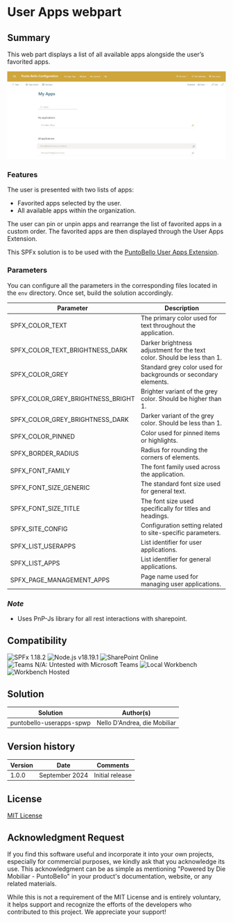 # User Apps webpart

## Summary
This web part displays a list of all available apps alongside the user’s favorited apps.

![User Apps Webpart](../assets/myapps-userapps-page.png)

### Features
The user is presented with two lists of apps:

- Favorited apps selected by the user.
- All available apps within the organization.  

The user can pin or unpin apps and rearrange the list of favorited apps in a custom order. The favorited apps are then displayed through the User Apps Extension.  

This SPFx solution is to be used with the [PuntoBello User Apps Extension](../puntobello-userapps-extension/README.md).

### Parameters
You can configure all the parameters in the corresponding files located in the `env` directory. Once set, build the solution accordingly.

| Parameter                              | Description                                                              |
|----------------------------------------|--------------------------------------------------------------------------|
| SPFX_COLOR_TEXT                        | The primary color used for text throughout the application.              |
| SPFX_COLOR_TEXT_BRIGHTNESS_DARK        | Darker brightness adjustment for the text color. Should be less than 1.  |
| SPFX_COLOR_GREY                        | Standard grey color used for backgrounds or secondary elements.          |
| SPFX_COLOR_GREY_BRIGHTNESS_BRIGHT      | Brighter variant of the grey color. Should be higher than 1.             |
| SPFX_COLOR_GREY_BRIGHTNESS_DARK        | Darker variant of the grey color. Should be less than 1.                 |
| SPFX_COLOR_PINNED                      | Color used for pinned items or highlights.                               |
| SPFX_BORDER_RADIUS                     | Radius for rounding the corners of elements.                             |
| SPFX_FONT_FAMILY                       | The font family used across the application.                             |
| SPFX_FONT_SIZE_GENERIC                 | The standard font size used for general text.                            |
| SPFX_FONT_SIZE_TITLE                   | The font size used specifically for titles and headings.                 |
| SPFX_SITE_CONFIG                       | Configuration setting related to site-specific parameters.               |
| SPFX_LIST_USERAPPS                     | List identifier for user applications.                                   |
| SPFX_LIST_APPS                         | List identifier for general applications.                                |
| SPFX_PAGE_MANAGEMENT_APPS              | Page name used for managing user applications.                           |


### _Note_
* Uses PnP-Js library for all rest interactions with sharepoint.

## Compatibility
![SPFx 1.18.2](https://img.shields.io/badge/SPFx-1.18.2-green.svg)
![Node.js v18.19.1](https://img.shields.io/badge/Node.js-%20v18.19.1-green.svg) 
![SharePoint Online](https://img.shields.io/badge/SharePoint-Online-green.svg)
![Teams N/A: Untested with Microsoft Teams](https://img.shields.io/badge/Teams-N%2FA-lightgrey.svg "Untested with Microsoft Teams") 
![Local Workbench](https://img.shields.io/badge/Workbench-Local-red.svg)
![Workbench Hosted](https://img.shields.io/badge/Workbench-Hosted-red.svg)

## Solution

Solution|Author(s)
--------|---------
puntobello-userapps-spwp | Nello D'Andrea, die Mobiliar

## Version history

Version|Date|Comments
-------|----|--------
1.0.0|September 2024|Initial release

## License
[MIT License](../LICENSE.md)

## Acknowledgment Request

If you find this software useful and incorporate it into your own projects, especially for commercial purposes, we kindly ask that you acknowledge its use. This acknowledgment can be as simple as mentioning "Powered by Die Mobiliar - PuntoBello" in your product's documentation, website, or any related materials.

While this is not a requirement of the MIT License and is entirely voluntary, it helps support and recognize the efforts of the developers who contributed to this project. We appreciate your support!